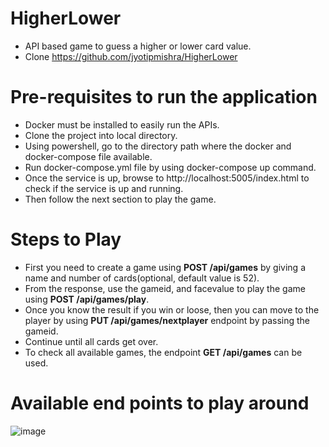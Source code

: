 # HigherLower
* API based game to guess a higher or lower card value.
* Clone https://github.com/jyotipmishra/HigherLower

# Pre-requisites to run the application
  * Docker must be installed to easily run the APIs.
  * Clone the project into local directory.
  * Using powershell, go to the directory path where the docker and docker-compose file available.
  * Run docker-compose.yml file by using docker-compose up command.
  * Once the service is up, browse to http://localhost:5005/index.html to check if the service is up and running.
  * Then follow the next section to play the game. 

# Steps to Play
  * First you need to create a game using **POST /api/games** by giving a name and number of cards(optional, default value is 52).
  * From the response, use the gameid, and facevalue to play the game using **POST /api/games/play**. 
  * Once you know the result if you win or loose, then you can move to the player by using **PUT /api/games/nextplayer** endpoint by passing the gameid.
  * Continue until all cards get over.
  * To check all available games, the endpoint **GET /api/games** can be used.
  
  
# Available end points to play around
![image](https://user-images.githubusercontent.com/16212487/116118347-cef24f80-a6da-11eb-9d38-15c289377291.png)



